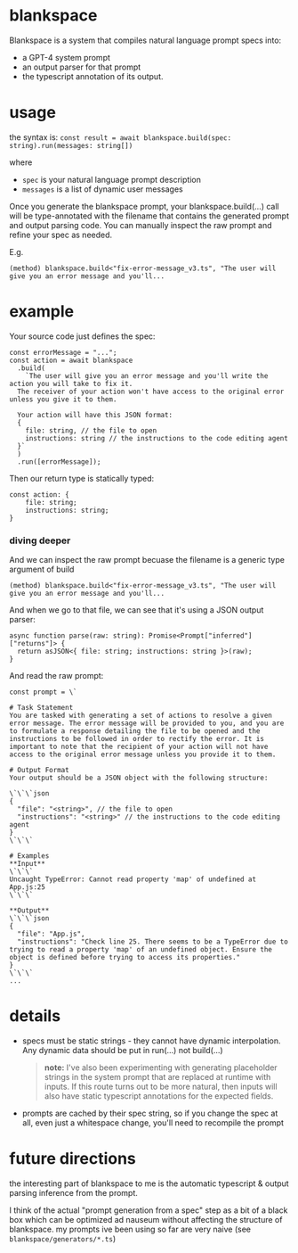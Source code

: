 # blankspace

Blankspace is a system that compiles natural language prompt specs into: 
- a GPT-4 system prompt
- an output parser for that prompt
- the typescript annotation of its output.

# usage

the syntax is:
`const result = await blankspace.build(spec: string).run(messages: string[])`

where
- `spec` is your natural language prompt description
- `messages` is a list of dynamic user messages


Once you generate the blankspace prompt, your blankspace.build(...) call will be type-annotated with the filename that contains the generated prompt and output parsing code. You can manually inspect the raw prompt and refine your spec as needed.

E.g.
```
(method) blankspace.build<"fix-error-message_v3.ts", "The user will give you an error message and you'll...
```

# example

Your source code just defines the spec:
```
const errorMessage = "...";
const action = await blankspace
  .build(
    `The user will give you an error message and you'll write the action you will take to fix it. 
  The receiver of your action won't have access to the original error unless you give it to them.

  Your action will have this JSON format:
  {
    file: string, // the file to open
    instructions: string // the instructions to the code editing agent
  }`
  )
  .run([errorMessage]);
```
Then our return type is statically typed:
```
const action: {
    file: string;
    instructions: string;
}
``` 

### diving deeper
And we can inspect the raw prompt becuase the filename is a generic type argument of build
```
(method) blankspace.build<"fix-error-message_v3.ts", "The user will give you an error message and you'll...
```
And when we go to that file, we can see that it's using a JSON output parser:
```
async function parse(raw: string): Promise<Prompt["inferred"]["returns"]> {
  return asJSON<{ file: string; instructions: string }>(raw);
}
```
And read the raw prompt:
```
const prompt = \`

# Task Statement
You are tasked with generating a set of actions to resolve a given error message. The error message will be provided to you, and you are to formulate a response detailing the file to be opened and the instructions to be followed in order to rectify the error. It is important to note that the recipient of your action will not have access to the original error message unless you provide it to them.

# Output Format
Your output should be a JSON object with the following structure:

\`\`\`json
{
  "file": "<string>", // the file to open
  "instructions": "<string>" // the instructions to the code editing agent
}
\`\`\`

# Examples
**Input**
\`\`\`
Uncaught TypeError: Cannot read property 'map' of undefined at App.js:25
\`\`\`

**Output**
\`\`\`json
{
  "file": "App.js",
  "instructions": "Check line 25. There seems to be a TypeError due to trying to read a property 'map' of an undefined object. Ensure the object is defined before trying to access its properties."
}
\`\`\`
...
```

# details

- specs must be static strings - they cannot have dynamic interpolation. Any dynamic data should be put in run(...) not build(...)
  > **note:** I've also been experimenting with generating placeholder strings in the system prompt that are replaced at runtime with inputs. If this route turns out to be more natural, then inputs will also have static typescript annotations for the expected fields.

- prompts are cached by their spec string, so if you change the spec at all, even just a whitespace change, you'll need to recompile the prompt

# future directions

the interesting part of blankspace to me is the automatic typescript & output parsing inference from the prompt.

I think of the actual "prompt generation from a spec" step as a bit of a black box which can be optimized ad nauseum without affecting the structure of blankspace. my prompts ive been using so far are very naive (see `blankspace/generators/*.ts`)